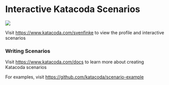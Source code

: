 # Interactive Katacoda Scenarios

[![](http://shields.katacoda.com/katacoda/svenfinke/count.svg)](https://www.katacoda.com/svenfinke "Get your profile on Katacoda.com")

Visit https://www.katacoda.com/svenfinke to view the profile and interactive scenarios

### Writing Scenarios
Visit https://www.katacoda.com/docs to learn more about creating Katacoda scenarios

For examples, visit https://github.com/katacoda/scenario-example
